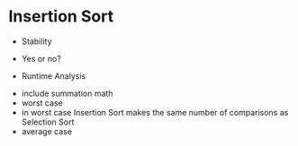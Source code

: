 # Insertion Sort
* Stability
 - Yes or no?

* Runtime Analysis
 - include summation math
 - worst case
  - in worst case Insertion Sort makes the same number of comparisons as Selection Sort
 - average case
